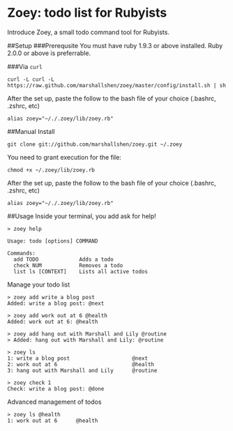 # Zoey: todo list for Rubyists
Introduce Zoey, a small todo command tool for Rubyists.

##Setup
###Prerequsite
You must have ruby 1.9.3 or above installed. Ruby 2.0.0 or above is
preferrable.

###Via `curl`
```
curl -L curl -L https://raw.github.com/marshallshen/zoey/master/config/install.sh | sh
```
After the set up, paste the follow to the bash file of your choice (.bashrc, .zshrc, etc)
```
alias zoey="~/./.zoey/lib/zoey.rb"
```

##Manual Install
```
git clone git://github.com/marshallshen/zoey.git ~/.zoey
```
You need to grant execution for the file:
```
chmod +x ~/.zoey/lib/zoey.rb
```
After the set up, paste the follow to the bash file of your choice (.bashrc, .zshrc, etc)
```
alias zoey="~/./.zoey/lib/zoey.rb"
```

##Usage
Inside your terminal, you add ask for help!
```
> zoey help

Usage: todo [options] COMMAND

Commands:
  add TODO             Adds a todo
  check NUM            Removes a todo
  list ls [CONTEXT]    Lists all active todos
```

Manage your todo list
```
> zoey add write a blog post
Added: write a blog post: @next

> zoey add work out at 6 @health
Added: work out at 6: @health

> zoey add hang out with Marshall and Lily @routine
> Added: hang out with Marshall and Lily: @routine

> zoey ls
1: write a blog post                    @next
2: work out at 6                        @health
3: hang out with Marshall and Lily      @routine

> zoey check 1
Check: write a blog post: @done
```

Advanced management of todos
```
> zoey ls @health
1: work out at 6      @health
```
